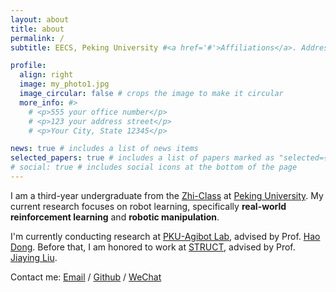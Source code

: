 ```yaml
---
layout: about
title: about
permalink: /
subtitle: EECS, Peking University #<a href='#'>Affiliations</a>. Address. Contacts. Motto. Etc.

profile:
  align: right
  image: my_photo1.jpg
  image_circular: false # crops the image to make it circular
  more_info: #>
    # <p>555 your office number</p>
    # <p>123 your address street</p>
    # <p>Your City, State 12345</p>

news: true # includes a list of news items
selected_papers: true # includes a list of papers marked as "selected={true}"
# social: true # includes social icons at the bottom of the page
---
```


I am a third-year undergraduate from the [Zhi-Class](https://zhi-class.ai/) at [Peking University](https://english.pku.edu.cn/). 
My current research focuses on robot learning, specifically **real-world reinforcement learning** and **robotic manipulation**.

I'm currently conducting research at [PKU-Agibot Lab](https://cfcs.pku.edu.cn/english/research/researchlabs/237027.htm), 
advised by Prof. [Hao Dong](https://zsdonghao.github.io). 
Before that, I am honored to work at [STRUCT](http://www.icst.pku.edu.cn/struct/), 
advised by Prof. [Jiaying Liu](http://39.96.165.147/people/liujiaying.html). 

Contact me:
[Email](aladonwlh@stu.pku.edu.cn) / 
[Github](https://github.com/LehongWu) /
[WeChat](../assets/img/my_wechat.png)

<!-- Write your biography here. Tell the world about yourself. Link to your favorite [subreddit](http://reddit.com). You can put a picture in, too. The code is already in, just name your picture `prof_pic.jpg` and put it in the `img/` folder.

Put your address / P.O. box / other info right below your picture. You can also disable any of these elements by editing `profile` property of the YAML header of your `_pages/about.md`. Edit `_bibliography/papers.bib` and Jekyll will render your [publications page](/al-folio/publications/) automatically.

Link to your social media connections, too. This theme is set up to use [Font Awesome icons](https://fontawesome.com/) and [Academicons](https://jpswalsh.github.io/academicons/), like the ones below. Add your Facebook, Twitter, LinkedIn, Google Scholar, or just disable all of them. -->
